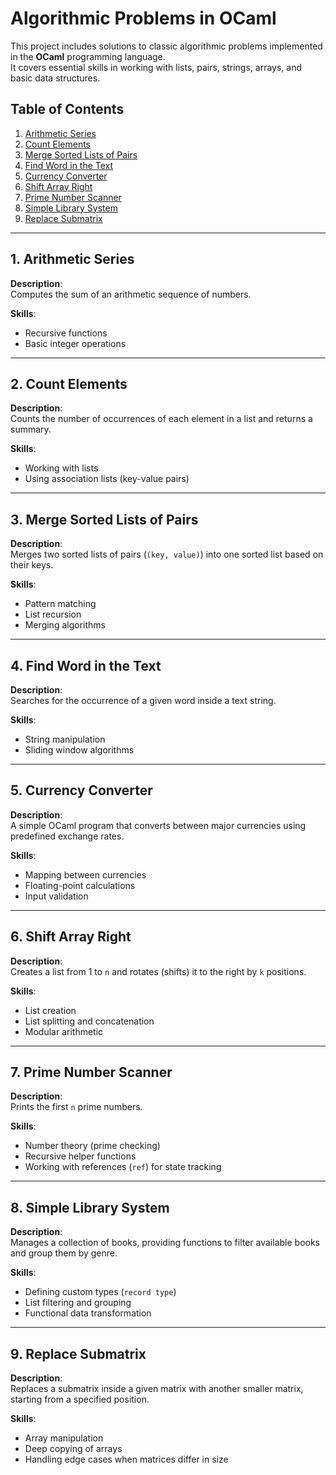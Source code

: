 # Algorithmic Problems in OCaml

This project includes solutions to classic algorithmic problems implemented in the **OCaml** programming language.  
It covers essential skills in working with lists, pairs, strings, arrays, and basic data structures.

## Table of Contents

1. [Arithmetic Series](#1-arithmetic-series)
2. [Count Elements](#2-count-elements)
3. [Merge Sorted Lists of Pairs](#3-merge-sorted-lists-of-pairs)
4. [Find Word in the Text](#4-find-word-in-the-text)
5. [Currency Converter](#5-currency-converter)
6. [Shift Array Right](#6-shift-array-right)
7. [Prime Number Scanner](#7-prime-number-scanner)
8. [Simple Library System](#8-simple-library-system)
9. [Replace Submatrix](#9-replace-submatrix)

---

## 1. Arithmetic Series

**Description**:  
Computes the sum of an arithmetic sequence of numbers.

**Skills**:  
- Recursive functions
- Basic integer operations

---

## 2. Count Elements

**Description**:  
Counts the number of occurrences of each element in a list and returns a summary.

**Skills**:  
- Working with lists
- Using association lists (key-value pairs)

---

## 3. Merge Sorted Lists of Pairs

**Description**:  
Merges two sorted lists of pairs (`(key, value)`) into one sorted list based on their keys.

**Skills**:  
- Pattern matching
- List recursion
- Merging algorithms

---

## 4. Find Word in the Text

**Description**:  
Searches for the occurrence of a given word inside a text string.

**Skills**:  
- String manipulation
- Sliding window algorithms

---

## 5. Currency Converter

**Description**:  
A simple OCaml program that converts between major currencies using predefined exchange rates.

**Skills**:  
- Mapping between currencies
- Floating-point calculations
- Input validation

---

## 6. Shift Array Right

**Description**:  
Creates a list from 1 to `n` and rotates (shifts) it to the right by `k` positions.

**Skills**:  
- List creation
- List splitting and concatenation
- Modular arithmetic

---

## 7. Prime Number Scanner

**Description**:  
Prints the first `n` prime numbers.

**Skills**:  
- Number theory (prime checking)
- Recursive helper functions
- Working with references (`ref`) for state tracking

---

## 8. Simple Library System

**Description**:  
Manages a collection of books, providing functions to filter available books and group them by genre.

**Skills**:  
- Defining custom types (`record type`)
- List filtering and grouping
- Functional data transformation

---

## 9. Replace Submatrix

**Description**:  
Replaces a submatrix inside a given matrix with another smaller matrix, starting from a specified position.

**Skills**:  
- Array manipulation
- Deep copying of arrays
- Handling edge cases when matrices differ in size




